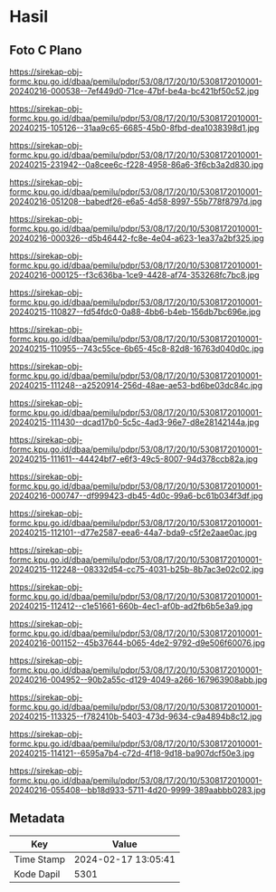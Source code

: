 # Hasil

## Foto C Plano

https://sirekap-obj-formc.kpu.go.id/dbaa/pemilu/pdpr/53/08/17/20/10/5308172010001-20240216-000538--7ef449d0-71ce-47bf-be4a-bc421bf50c52.jpg

https://sirekap-obj-formc.kpu.go.id/dbaa/pemilu/pdpr/53/08/17/20/10/5308172010001-20240215-105126--31aa9c65-6685-45b0-8fbd-dea1038398d1.jpg

https://sirekap-obj-formc.kpu.go.id/dbaa/pemilu/pdpr/53/08/17/20/10/5308172010001-20240215-231942--0a8cee6c-f228-4958-86a6-3f6cb3a2d830.jpg

https://sirekap-obj-formc.kpu.go.id/dbaa/pemilu/pdpr/53/08/17/20/10/5308172010001-20240216-051208--babedf26-e6a5-4d58-8997-55b778f8797d.jpg

https://sirekap-obj-formc.kpu.go.id/dbaa/pemilu/pdpr/53/08/17/20/10/5308172010001-20240216-000326--d5b46442-fc8e-4e04-a623-1ea37a2bf325.jpg

https://sirekap-obj-formc.kpu.go.id/dbaa/pemilu/pdpr/53/08/17/20/10/5308172010001-20240216-000125--f3c636ba-1ce9-4428-af74-353268fc7bc8.jpg

https://sirekap-obj-formc.kpu.go.id/dbaa/pemilu/pdpr/53/08/17/20/10/5308172010001-20240215-110827--fd54fdc0-0a88-4bb6-b4eb-156db7bc696e.jpg

https://sirekap-obj-formc.kpu.go.id/dbaa/pemilu/pdpr/53/08/17/20/10/5308172010001-20240215-110955--743c55ce-6b65-45c8-82d8-16763d040d0c.jpg

https://sirekap-obj-formc.kpu.go.id/dbaa/pemilu/pdpr/53/08/17/20/10/5308172010001-20240215-111248--a2520914-256d-48ae-ae53-bd6be03dc84c.jpg

https://sirekap-obj-formc.kpu.go.id/dbaa/pemilu/pdpr/53/08/17/20/10/5308172010001-20240215-111430--dcad17b0-5c5c-4ad3-96e7-d8e28142144a.jpg

https://sirekap-obj-formc.kpu.go.id/dbaa/pemilu/pdpr/53/08/17/20/10/5308172010001-20240215-111611--44424bf7-e6f3-49c5-8007-94d378ccb82a.jpg

https://sirekap-obj-formc.kpu.go.id/dbaa/pemilu/pdpr/53/08/17/20/10/5308172010001-20240216-000747--df999423-db45-4d0c-99a6-bc61b034f3df.jpg

https://sirekap-obj-formc.kpu.go.id/dbaa/pemilu/pdpr/53/08/17/20/10/5308172010001-20240215-112101--d77e2587-eea6-44a7-bda9-c5f2e2aae0ac.jpg

https://sirekap-obj-formc.kpu.go.id/dbaa/pemilu/pdpr/53/08/17/20/10/5308172010001-20240215-112248--08332d54-cc75-4031-b25b-8b7ac3e02c02.jpg

https://sirekap-obj-formc.kpu.go.id/dbaa/pemilu/pdpr/53/08/17/20/10/5308172010001-20240215-112412--c1e51661-660b-4ec1-af0b-ad2fb6b5e3a9.jpg

https://sirekap-obj-formc.kpu.go.id/dbaa/pemilu/pdpr/53/08/17/20/10/5308172010001-20240216-001152--45b37644-b065-4de2-9792-d9e506f60076.jpg

https://sirekap-obj-formc.kpu.go.id/dbaa/pemilu/pdpr/53/08/17/20/10/5308172010001-20240216-004952--90b2a55c-d129-4049-a266-167963908abb.jpg

https://sirekap-obj-formc.kpu.go.id/dbaa/pemilu/pdpr/53/08/17/20/10/5308172010001-20240215-113325--f782410b-5403-473d-9634-c9a4894b8c12.jpg

https://sirekap-obj-formc.kpu.go.id/dbaa/pemilu/pdpr/53/08/17/20/10/5308172010001-20240215-114121--6595a7b4-c72d-4f18-9d18-ba907dcf50e3.jpg

https://sirekap-obj-formc.kpu.go.id/dbaa/pemilu/pdpr/53/08/17/20/10/5308172010001-20240216-055408--bb18d933-5711-4d20-9999-389aabbb0283.jpg


## Metadata

| Key        | Value               |
| ---------- | ------------------- |
| Time Stamp | 2024-02-17 13:05:41 |
| Kode Dapil | 5301                |




